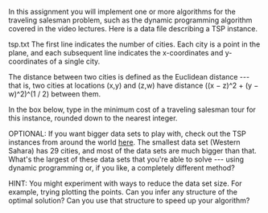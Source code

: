 In this assignment you will implement one or more algorithms for the traveling salesman problem, such as the dynamic programming algorithm covered in the video lectures. Here is a data file describing a TSP instance.

tsp.txt
The first line indicates the number of cities. Each city is a point in the plane, and each subsequent line indicates the x-coordinates and y-coordinates of a single city.

The distance between two cities is defined as the Euclidean distance --- that is, two cities at locations (x,y) and (z,w) have distance 
((x − z)^2 + (y − w)^2)^(1 / 2) between them.

In the box below, type in the minimum cost of a traveling salesman tour for this instance, rounded down to the nearest integer.

OPTIONAL: If you want bigger data sets to play with, check out the TSP instances from around the world [here](http://www.math.uwaterloo.ca/tsp/world/countries.html). The smallest data set (Western Sahara) has 29 cities, and most of the data sets are much bigger than that. What's the largest of these data sets that you're able to solve --- using dynamic programming or, if you like, a completely different method?

HINT: You might experiment with ways to reduce the data set size. For example, trying plotting the points. Can you infer any structure of the optimal solution? Can you use that structure to speed up your algorithm?